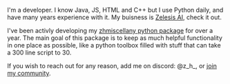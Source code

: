 I'm a developer. I know Java, JS, HTML and C++ but I use Python daily, and have many years experience with it. My buisness is [Zelesis AI](https://zelesis.com/), check it out.

I've been activly developing my [zhmiscellany python package](https://github.com/zen-ham/zhmiscellany) for over a year. The main goal of this package is to keep as much helpful functionality in one place as possible, like a python toolbox filled with stuff that can take a 300 line script to 30.

If you wish to reach out for any reason, add me on discord: @z_h_, or [join my community](https://discord.gg/MfgBB9cPBa).
